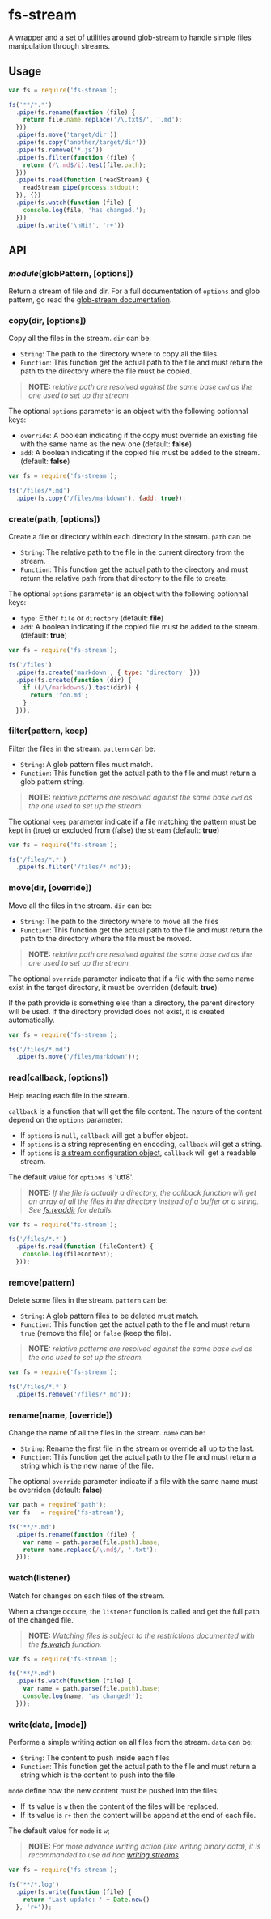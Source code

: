 fs-stream
===============================================================================

A wrapper and a set of utilities around [glob-stream](https://www.npmjs.com/package/glob-stream) to handle simple files manipulation through streams.

Usage
-------------------------------------------------------------------------------
```js
var fs = require('fs-stream');

fs('**/*.*')
  .pipe(fs.rename(function (file) {
    return file.name.replace('/\.txt$/', '.md');
  }))
  .pipe(fs.move('target/dir'))
  .pipe(fs.copy('another/target/dir'))
  .pipe(fs.remove('*.js'))
  .pipe(fs.filter(function (file) {
    return (/\.md$/i).test(file.path);
  }))
  .pipe(fs.read(function (readStream) {
    readStream.pipe(process.stdout);
  }), {})
  .pipe(fs.watch(function (file) {
    console.log(file, 'has changed.');
  }))
  .pipe(fs.write('\nHi!', 'r+'))
```

API
-------------------------------------------------------------------------------

### _module_(globPattern, [options])

Return a stream of file and dir. For a full documentation of `options` and glob pattern, go read the [glob-stream documentation](https://github.com/gulpjs/glob-stream).

### copy(dir, [options])

Copy all the files in the stream. `dir` can be:

* `String`: The path to the directory where to copy all the files
* `Function`: This function get the actual path to the file and must return the path to the directory where the file must be copied.

> **NOTE:** _relative path are resolved against the same base `cwd` as the one used to set up the stream._

The optional `options` parameter is an object with the following optionnal keys:
* `override`: A boolean indicating if the copy must override an existing file with the same name as the new one (default: **false**)
* `add`: A boolean indicating if the copied file must be added to the stream. (default: **false**)

```js
var fs = require('fs-stream');

fs('/files/*.md')
  .pipe(fs.copy('/files/markdown'), {add: true});
```

### create(path, [options])

Create a file or directory within each directory in the stream. `path` can be

* `String`: The relative path to the file in the current directory from the stream.
* `Function`: This function get the actual path to the directory and must return the relative path from that directory to the file to create.

The optional `options` parameter is an object with the following optionnal keys:
* `type`: Either `file` or `directory` (default: **file**)
* `add`: A boolean indicating if the copied file must be added to the stream. (default: **true**)

```js
var fs = require('fs-stream');

fs('/files')
  .pipe(fs.create('markdown', { type: 'directory' }))
  .pipe(fs.create(function (dir) {
    if ((/\/markdown$/).test(dir)) {
      return 'foo.md';
    }
  }));
```

### filter(pattern, keep)

Filter the files in the stream. `pattern` can be:

* `String`: A glob pattern files must match.
* `Function`: This function get the actual path to the file and must return a glob pattern string.

> **NOTE:** _relative patterns are resolved against the same base `cwd` as the one used to set up the stream._

The optional `keep` parameter indicate if a file matching the pattern must be kept in (true) or excluded from (false) the stream (default: **true**)

```js
var fs = require('fs-stream');

fs('/files/*.*')
  .pipe(fs.filter('/files/*.md'));
```

### move(dir, [override])

Move all the files in the stream. `dir` can be:

* `String`: The path to the directory where to move all the files
* `Function`: This function get the actual path to the file and must return the path to the directory where the file must be moved.

> **NOTE:** _relative path are resolved against the same base `cwd` as the one used to set up the stream._

The optional `override` parameter indicate that if a file with the same name exist in the target directory, it must be overriden (default: **true**)

If the path provide is something else than a directory, the parent directory will be used. If the directory provided does not exist, it is created automatically.

```js
var fs = require('fs-stream');

fs('/files/*.md')
  .pipe(fs.move('/files/markdown'));
```

### read(callback, [options])

Help reading each file in the stream.

`callback` is a function that will get the file content. The nature of the content depend on the `options` parameter:

* If `options` is `null`, `callback` will get a buffer object.
* If `options` is a string representing en encoding, `callback` will get a string.
* If `options` is [a stream configuration object](https://nodejs.org/api/fs.html#fs_fs_createreadstream_path_options), `callback` will get a readable stream.

The default value for `options` is 'utf8'.

> **NOTE:** _If the file is actually a directory, the callback function will get an array of all the files in the directory instead of a buffer or a string. See [fs.readdir](https://nodejs.org/api/fs.html#fs_fs_readdir_path_callback) for details._

```js
var fs = require('fs-stream');

fs('/files/*.*')
  .pipe(fs.read(function (fileContent) {
    console.log(fileContent);
  }));
```

### remove(pattern)

Delete some files in the stream. `pattern` can be:

* `String`: A glob pattern files to be deleted must match.
* `Function`: This function get the actual path to the file and must return `true` (remove the file) or `false` (keep the file).

> **NOTE:** _relative patterns are resolved against the same base `cwd` as the one used to set up the stream._

```js
var fs = require('fs-stream');

fs('/files/*.*')
  .pipe(fs.remove('/files/*.md'));
```

### rename(name, [override])

Change the name of all the files in the stream. `name` can be:

* `String`: Rename the first file in the stream or override all up to the last.
* `Function`: This function get the actual path to the file and must return a
string which is the new name of the file.

The optional `override` parameter indicate if a file with the same name must be overriden (default: **false**)

```js
var path = require('path');
var fs   = require('fs-stream');

fs('**/*.md')
  .pipe(fs.rename(function (file) {
    var name = path.parse(file.path).base;
    return name.replace(/\.md$/, '.txt');
  }));
```

### watch(listener)

Watch for changes on each files of the stream.

When a change occure, the `listener` function is called and get the full path of the changed file.

> **NOTE:** _Watching files is subject to the restrictions documented with the [fs.watch](https://nodejs.org/dist/latest-v4.x/docs/api/fs.html#fs_fs_watch_filename_options_listener) function._

```js
var fs = require('fs-stream');

fs('**/*.md')
  .pipe(fs.watch(function (file) {
    var name = path.parse(file.path).base;
    console.log(name, 'as changed!');
  }));
```

### write(data, [mode])

Performe a simple writing action on all files from the stream. `data` can be:

* `String`: The content to push inside each files
* `Function`: This function get the actual path to the file and must return a
string which is the content to push into the file.

`mode` define how the new content must be pushed into the files:

* If its value is `w` then the content of the files will be replaced.
* If its value is `r+` then the content will be append at the end of each file.

The default value for `mode` is `w`;

> **NOTE:** _For more advance writing action (like writing binary data), it is recommanded to use ad hoc [writing streams](https://nodejs.org/api/fs.html#fs_fs_createwritestream_path_options)._

```js
var fs = require('fs-stream');

fs('**/*.log')
  .pipe(fs.write(function (file) {
    return 'Last update: ' + Date.now()
  }, 'r+'));
```
